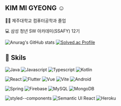 ## KIM MI GYEONG ☺️
<!--
[![Hits](https://hits.seeyoufarm.com/api/count/incr/badge.svg?url=https%3A%2F%2Fgithub.com%2Frmfosem613%2Fhit-counter&count_bg=%23698F3F&title_bg=%230A122A&icon=&icon_color=%23E7E7E7&title=hits&edge_flat=false)](https://hits.seeyoufarm.com)
-->

👩‍🎓 제주대학교 컴퓨터공학과 졸업

💻 삼성 청년 SW 아카데미(SSAFY) 12기

![Anurag's GitHub stats](https://github-readme-stats.vercel.app/api?username=rmfosem613&show_icons=true)
[![Solved.ac Profile](http://mazassumnida.wtf/api/v2/generate_badge?boj=rmfosem613)](https://solved.ac/rmfosem613/)


## 💪 Skils
![Java](https://img.shields.io/badge/Java-007396.svg?&style=for-the-badge)
![Javascript](https://img.shields.io/badge/Javascript-F7DF1E.svg?&style=for-the-badge)
![Typescript](https://img.shields.io/badge/Typescript-3178C6.svg?&style=for-the-badge)
![Kotlin](https://img.shields.io/badge/Kotlin-7F52FF.svg?&style=for-the-badge)

![React](https://img.shields.io/badge/React-61DAFB.svg?&style=for-the-badge&logo=React&logoColor=white)
![Flutter](https://img.shields.io/badge/Flutter-02569B.svg?&style=for-the-badge&logo=Flutter&logoColor=white)
![Vue](https://img.shields.io/badge/Vue-4FC08D.svg?&style=for-the-badge&logo=Vue.js&logoColor=white)
![Vite](https://img.shields.io/badge/vite-%23646CFF.svg?style=for-the-badge&logo=vite&logoColor=white)
![Android](https://img.shields.io/badge/Android-34A853.svg?&style=for-the-badge&logo=Android&logoColor=white)

![Spring](https://img.shields.io/badge/Spring-6DB33F.svg?&style=for-the-badge&logo=Spring&logoColor=white)
![Firebase](https://img.shields.io/badge/firebase-a08021?style=for-the-badge&logo=firebase&logoColor=ffcd34)
![MySQL](https://img.shields.io/badge/mysql-4479A1.svg?style=for-the-badge&logo=mysql&logoColor=white)
![MongoDB](https://img.shields.io/badge/MongoDB-%234ea94b.svg?style=for-the-badge&logo=mongodb&logoColor=white)

![styled--components](https://img.shields.io/badge/styled%20components-DB7093?style=for-the-badge&logo=styled-components&logoColor=white)
![Semantic UI React](https://img.shields.io/badge/Semantic%20UI%20React-%2335BDB2.svg?style=for-the-badge&logo=SemanticUIReact&logoColor=white)
![Heroku](https://img.shields.io/badge/heroku-%23430098.svg?style=for-the-badge&logo=heroku&logoColor=white)
